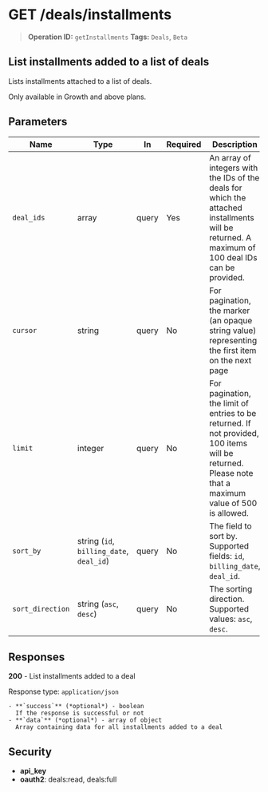 # GET /deals/installments

> **Operation ID:** `getInstallments`
> **Tags:** `Deals`, `Beta`

## List installments added to a list of deals

Lists installments attached to a list of deals.

Only available in Growth and above plans.


## Parameters

| Name | Type | In | Required | Description |
|------|------|-------|----------|-------------|
| `deal_ids` | array | query | Yes | An array of integers with the IDs of the deals for which the attached installments will be returned. A maximum of 100 deal IDs can be provided. |
| `cursor` | string | query | No | For pagination, the marker (an opaque string value) representing the first item on the next page |
| `limit` | integer | query | No | For pagination, the limit of entries to be returned. If not provided, 100 items will be returned. Please note that a maximum value of 500 is allowed. |
| `sort_by` | string (`id`, `billing_date`, `deal_id`) | query | No | The field to sort by. Supported fields: `id`, `billing_date`, `deal_id`. |
| `sort_direction` | string (`asc`, `desc`) | query | No | The sorting direction. Supported values: `asc`, `desc`. |

## Responses

**200** - List installments added to a deal

Response type: `application/json`

```
- **`success`** (*optional*) - boolean
  If the response is successful or not
- **`data`** (*optional*) - array of object
  Array containing data for all installments added to a deal
```


## Security

- **api_key**
- **oauth2**: deals:read, deals:full